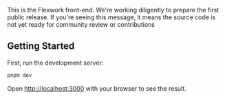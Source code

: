 This is the Flexwork front-end. We're working diligently to prepare the first public release. If you're seeing this message, it means the source code is not yet ready for community review or contributions

## Getting Started

First, run the development server:

```bash
pnpm dev
```

Open [http://localhost:3000](http://localhost:3000) with your browser to see the result.
